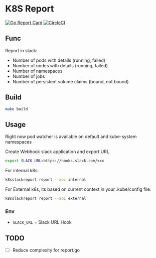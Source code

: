 # K8S Report

[![Go Report Card](https://goreportcard.com/badge/github.com/jsenon/k8sslackreport)](https://goreportcard.com/report/github.com/jsenon/k8sslackreport)
[![CircleCI](https://circleci.com/gh/jsenon/k8sslackreport.svg?style=svg)](https://circleci.com/gh/jsenon/k8sslackreport)

## Func

Report in slack:

- Number of pods with details (running, failed)
- Number of nodes with details (running, failed)
- Number of namespaces
- Number of jobs
- Number of persistent volume claims (bound, not bound)

## Build

```sh
make build
```

## Usage

Right now pod watcher is available on default and kube-system namespaces

Create Webhook slack application and export URL

```sh
export SLACK_URL=https://hooks.slack.com/xxx
```

For internal k8s:

```sh
k8sslackreport report --api internal
```

For External k8s, its based on current context in your .kube/config file:

```sh
k8sslackreport report --api external
```

### Env

- `SLACK_URL` = Slack URL Hook

## TODO

- [ ] Reduce complexity for report.go